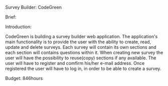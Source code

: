 Survey Builder: CodeGreen

Brief: 

Introduction: 

CodeGreen is building a survey builder web application. The application's main functionality is to provide the user with the ability to create, read, update and delete surveys. Each survey will contain its own sections and each section will contains questions within it. When creating new survey the user will have the possibility to reuse(copy) sections if any available.
The user will have to register and comfirm his/her e-mail address. Once registered the user will have to log in, in order to be able to create a survey.


Budget: 846hours
